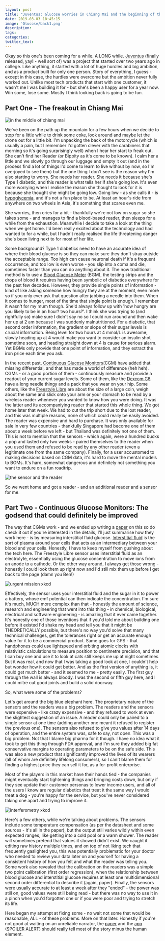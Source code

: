```yaml
---
layout: post
title: "Juventus: Glucose worries in Chiang Mai and the beginning of the biggest brownie point scheme ever"
date: 2019-03-03 18:45:15
image: 'Glucose/back1.png'
description:
tags:
categories:
twitter_text:
---
```


Okay so this one's been coming for a while. A LONG while. [Juventus](https://play.google.com/store/apps/details?id=com.juventus.app) (finally released, yay! - well sort of) was a project that started over two years ago in college. Like anything, it started with a lot of huge hurdles and big ambition, and as a product built for only one person. Story of everything, I guess - except in this case, the hurdles were overcome but the ambition never fully worked out. Unlike most tech products that start with one customer, it wasn't me I was building it for - but she's been a happy user for a year now. Win some, lose some. Mostly I think looking back is going to be fun.

## Part One - The freakout in Chiang Mai

![in the middle of chiang mai]({{site.url}}/assets/img/Glucose/chiangmai.png)

We've been on the path up the mountain for a few hours when we decide to stop for a little while to drink some coke, look around and maybe let the drone out for a little bit. I'm unpacking the back of the motorcycle (which is usually a pain, but I remember I'd gotten clever with the carabiners that morning so it's going surprisingly well) when I hear her start to freak out. She can't find her Reader (or Bippity as it's come to be known). I calm her a little and we slowly go through our luggage and empty it out (and in the process find a lot of things I'd come to learn to live without by now, so I'm overjoyed to see them) but the one thing I don't see is the reason why I'm also starting to worry. She needs her reader. She needs it because she's Type 1 diabetic, and this reader is what tells her if she's going low. It's even more worrying when I realise the reason she thought to look for it is because she thought she might be going low. Going low - as she calls it - is [hypoglycemia](https://en.wikipedia.org/wiki/Hypoglycemia), and it's not a fun place to be. At least an hour's ride from anywhere on two wheels in Asia, it's something that scares even me. 

She worries, then cries for a bit - thankfully we're not low on sugar so she takes some - and manages to find a blood-based reader, then sleeps for a while from the exhaustion. Meanwhile I decide to take a look at the thing when we get home. I'd been really excited about the technology and had wanted to for a while, but I hadn't really realised the life threatening danger she's been living next to for most of her life. 

Some background? Type 1 diabetics need to have an accurate idea of where their blood glucose is so they can make sure they don't stray outside the acceptable range. Too high can cause neuronal death if it's a frequent occurrence, and too low is even worse - you slip into  a coma and die, sometimes faster than you can do anything about it. The now traditional method is to use a [Blood Glucose Meter](https://en.wikipedia.org/wiki/Glucose_meter) (BGM), the testing strips and the drops of blood it requires having been symbolic of diabetics everywhere for the past few decades. However, they provide single points of information - kind of like asking someone how hungry they are at the moment, even more so if you only ever ask that question after jabbing a needle into them. When it comes to hunger, most of the time that single point is enough. I remember it wasn't for my mum though. She'd always follow up with 'how hungry are you likely to be in an hour? two hours?'. I think she was trying to (and rightfully so) make sure I didn't say no so I could run around and then wake her up at 2 am because I was suddenly malnutritioned. For a diabetic, that second order information, the gradient or slope of their sugar levels is crucial information. Being level for two hours at 4 mmol/L is awesome, slowly heading up at 4 would make you want to consider an insulin shot sometime soon, and heading straight down at 4 is cause for serious alarm. Yet BGMs only provide that one point of information, and they extract the iron price each time you ask.

In the recent past, [Continuous Glucose Monitors](https://en.wikipedia.org/wiki/Continuous_glucose_monitor)(CGM) have added that missing differential, and that has made a world of difference (heh heh). CGMs - or a good portion of them - continuously measure and provide a readout of your current sugar levels. Some of them, like the [Dexcom G6](https://www.cnbc.com/2018/05/12/dexcom-g6-review-a-cgm-that-doesnt-require-finger-pricks.html) have a long needle thingy and a pack that you wear on your hip. Some others, like the [Freestyle Libre](https://freestylelibre.com.sg/) are about the size of a large coin, weigh about the same and slick onto your arm or your stomach to be read by a wireless reader whenever you wanted to know how you were doing. It was the latter and its accompaniying reader that started this whole thing. We got home later that week. We had to cut the trip short due to the lost reader, and this was multiple reasons, none of which could really be easily avoided. The reader was expensive and hard to purchase. It was only available for sale in very few countries - thankfully Singapore had become one of them about a week before we left - but Thailand was definitely not one of them. This is not to mention that the sensors - which again, were a hundred bucks a pop and lasted only two weeks - paired themselves to the reader when you used them and refused to be read by any other reader (even a legitimate one from the same company). Finally, for a user accustomed to making decisions based on CGM data, it's hard to move the mental models to BGMs. It's hard, somewhat dangerous and definitely not something you want to endure on a fun roadtrip.

![the sensor and the reader]({{site.url}}/assets/img/Glucose/fsl.png)

So we went home and got a reader - and an additional reader and a sensor for me.

## Part Two - Continuous Glucose Monitors: The godsend that could definitely be improved

The way that CGMs work - and we ended up writing a [paper]({{site.url}}/assets/docs/Glucose/CGMStudy.pdf) on this so do check it out if you're interested in the details, I'll just summarise how they work here - is by measuring interstitial fluid glucose. [Interstitial fluid](https://en.wikipedia.org/wiki/Extracellular_fluid#Interstitial_fluid) is the sort of plasma around your cells that acts as an intermediary between your blood and your cells. Honestly, I have to keep myself from gushing about the tech here. The Freestyle Libre sensor uses interstitial fluid as an electrolyte, essentially using the glucose concentration to move ions from an anode to a cathode. Or the other way around, I always get those wrong - honestly I could look them up right now and I'd still mix them up before I get back to the page (damn you Ben!)

![urgent mission xkcd]({{site.url}}/assets/img/Glucose/urgent_mission.png)

Effectively, the sensor uses your interstitial fluid and the sugar in it to power a battery, whose emf potential can then indicate the concentration. I'm sure it's much, MUCH more complex than that - honestly the amount of science, research and engineering that went into this thing - in chemical, biological, electrical and software engineering - is amazing that it ever came together. It's honestly one of those inventions that if you'd told me about building one before it existed I'd shake my head and tell you that it might be THEORETICALLY possible, but there's no way you'd solve that many technical challenges, get the tolerances right or get an accurate enough value for it to be a commercial product. Same goes for GPS - that handphones could use lightspeed and orbiting atomic clocks with relativistic calculations to measure position to centimetre precision, and that I can buy one and use it to look at cats still keeps me up at night sometimes. But it was real, and now that I was taking a good look at one, I couldn't help but wonder how it could get better. And as the first version of anything is, it could get much better - and it seemed to me - pretty easily. The first guy through the wall is always bloody. I was the second or fifth guy here, and I could mitre out good joints and build a solid doorway.

So, what were some of the problems? 

Let's get around the big blue elephant here. The proprietary nature of the sensors and the readers was a big problem. The readers and the sensors were expensive - like crazy expensive - and they refused to work at even the slightest suggestion of an issue. A reader could only be paired to a single sensor at one time (adding another one meant it refused to register the previous one). The sensors also refused to give you values after 14 days of operation, and the entire system was, safe to say, not open. This was a big problem. Not that I blame big pharma for it though. I have no idea what it took to get this thing through FDA approval, and I'm sure they added big fat conservative margins to operating parameters to be on the safe side. This was also a new product that significantly improved the lives of its wearers (all of whom are definitely lifelong consumers), so I can't blame them for finding a highest price they can sell it for, as a for-profit enterprise.

Most of the players in this market have their hands tied - the companies might eventually start tightening things and bringing costs down, but only if they see update their customer personas to lower income users, and all of the users I know are regular diabetics that treat it the same way I would treat a dog - you're happy for the service, but you've never considered taking one apart and trying to improve it.

![interferometry xkcd]({{site.url}}/assets/img/Glucose/interferometry.png)

Here's a few others, while we're talking about problems. The sensors include some temperature compensation (as per the datasheet and some sources - it's all in the paper), but the output still varies wildly within even expected ranges, like getting into a cold pool or a warm shower. The reader will sometimes pretend that values it showed didn't exist. We caught it editing raw history multiple times, and on top of not liking tech that frequently gaslighted you, this was potentially problematic for your doctor who needed to review your data later on and yourself for having a consistent history of how you felt and what the reader was telling you. Some work also revealed that the calibration on the readers was a simple two point calibration (first order regression), when the relationship between blood glucose and interstitial glucose requires at least one multidimensional second order differential to describe it (again, paper). Finally, the sensors were usually accurate to at least a week after they "ended" - the power was still on, good values were still being read - but there was no way to use it in a pinch when you'd forgotten one or if you were poor and trying to stretch its life.

Here began my attempt at fixing some - no wait not some that would be reasonable, ALL - of these problems. More on that later. Honestly if you're not good at waiting on an unreliable narrator, the [paper]({{site.url}}/assets/docs/Glucose/CGMStudy.pdf) and the [app](https://play.google.com/store/apps/details?id=com.juventus.app) (SPOILER ALERT) should really tell most of the story minus the human element.